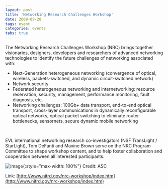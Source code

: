 ```yaml
---
layout: post
title: 'Networking Research Challenges Workshop'
date: 2008-09-28
tags: event
categories: events
tabs: true
---
```


The Networking Research Challenges Workshop (NRC) brings together visionaries, designers, developers and researchers of advanced networking technologies to identify the future challenges of networking associated with:<br>
<ul>
<li>Next-Generation heterogeneous networking (convergence of optical, wireless, packets-switched, and dynamic circuit-switched network)</li>
<li>Network security</li>
<li>Federated heterogeneous networking and internetworking: resource reservation, security, management, performance monitoring, fault diagnosis, etc.</li>
<li>Networking challenges: 100Gb+ data transport, end-to-end optical transport, cross-layer communications in dynamically reconfigurable optical networks, optical packet switching to eliminate router bottlenecks, sensornets, secure dynamic mobile networking</li>
</ul><br>

EVL international networking research co-investigators (NSF TransLight / StarLight), Tom DeFanti and Maxine Brown serve on the NRC Program Committee to shape workshop content, and to help foster collaboration and cooperation between all interested participants.

![image](https://www.evl.uic.edu/output/originals/nrc_circuitboardimage.png-srcw.jpg){:style="max-width: 100%"}
Credit: ASC


Link: [http://www.nitrd.gov/nrc-workshop/index.htm](http://www.nitrd.gov/nrc-workshop/index.htm)
